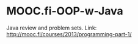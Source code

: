 # MOOC.fi-OOP-w-Java
Java review and problem sets.
Link: http://mooc.fi/courses/2013/programming-part-1/
